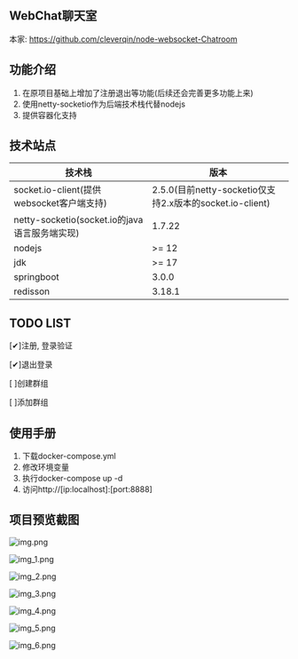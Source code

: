 WebChat聊天室
-------------

本家: https://github.com/cleverqin/node-websocket-Chatroom

功能介绍
--------

1. 在原项目基础上增加了注册退出等功能(后续还会完善更多功能上来)
2. 使用netty-socketio作为后端技术栈代替nodejs
3. 提供容器化支持

技术站点
--------


| 技术栈                                      | 版本                                               |
| ------------------------------------------- |--------------------------------------------------|
| socket.io-client(提供websocket客户端支持)   | 2.5.0(目前netty-socketio仅支持2.x版本的socket.io-client) |
| netty-socketio(socket.io的java语言服务端实现) | 1.7.22                                           |
| nodejs                                      | >= 12                                            |
| jdk                                         | >= 17                                            |
| springboot                                  | 3.0.0                                            |
| redisson                                    | 3.18.1                                           |

TODO LIST
---------

[✔]注册, 登录验证

[✔]退出登录

[  ]创建群组

[  ]添加群组

使用手册
--------

1. 下载docker-compose.yml
2. 修改环境变量
3. 执行docker-compose up -d
4. 访问http://[ip:localhost]:[port:8888]

项目预览截图
------------

![img.png](image/img.png)

![img_1.png](image/img_1.png)

![img_2.png](image/img_2.png)

![img_3.png](image/img_3.png)

![img_4.png](image/img_4.png)

![img_5.png](image/img_5.png)

![img_6.png](image/img_6.png)
